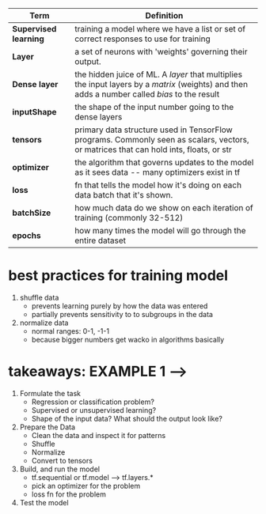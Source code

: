 | Term | Definition |
| ---- | ---------- |
| **Supervised learning** | training a model where we have a list or set of correct responses to use for training |
|**Layer** | a set of neurons with 'weights' governing their output.
|**Dense layer**| the hidden juice of ML. A _layer_ that multiplies the input layers by a _matrix_ (weights) and then adds a number called _bias_ to the result|
|**inputShape** | the shape of the input number going to the dense layers|
|**tensors** | primary data structure used in TensorFlow programs. Commonly seen as scalars, vectors, or matrices that can hold ints, floats, or str|
|**optimizer** | the algorithm that governs updates to the model as it sees data -- many optimizers exist in tf|
|**loss**| fn that tells the model how it's doing on each data batch that it's shown.|
|**batchSize** | how much data do we show on each iteration of training (commonly 32-512)|
|**epochs**| how many times the model will go through the entire dataset|

# best practices for training model

1. shuffle data
   - prevents learning purely by how the data was entered
   - partially prevents sensitivity to to subgroups in the data
2. normalize data 
    - normal ranges: 0-1, -1-1
    - because bigger numbers get wacko in algorithms basically

# takeaways: **EXAMPLE 1** -->

1. Formulate the task
   - Regression or classification problem?
   - Supervised or unsupervised learning?
   - Shape of the input data? What should the output look like?
2. Prepare the Data
   - Clean the data and inspect it for patterns
   - Shuffle
   - Normalize
   - Convert to tensors
3. Build, and run the model
   - tf.sequential or tf.model --> tf.layers.\*
   - pick an optimizer for the problem
   - loss fn for the problem
4. Test the model
